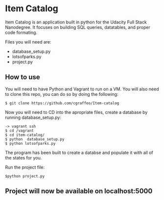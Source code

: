 # Item Catalog
Item Catalog is an application built in python for the Udacity Full Stack Nanodegree.  It focuses on building SQL queries, datatables, and proper code formating.

Files you will need are:
* database_setup.py
* lotsofparks.py
* project.py

## How to use
You will need to have Python and Vagrant to run on a VM.
You will also need to clone this repo, you can do so by doing the following:
```
$ git clone https://github.com/cgraffeo/Item-catalog
```
Now you will need to CD into the apropriate files, create a database by running database_setup.py:
```
-> vagrant ssh
$ cd /vagrant
$ cd item-catalog/
$ python  database_setup.py
$ python lotsofparks.py
```
The program has been built to create a databse and populate it with all of the states for you.

Run the project file:
```
$python project.py
```

## Project will now be available on localhost:5000
